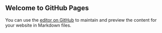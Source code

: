 ## Welcome to GitHub Pages

You can use the [editor on GitHub](https://github.com/HM2999/landing-page/edit/main/README.md) to maintain and preview the content for your website in Markdown files.
